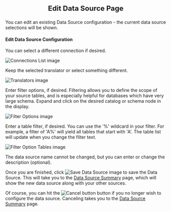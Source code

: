 <p style="text-align: center;font-weight: bold;font-size: 22">Edit Data Source Page</p>

You can edit an existing Data Source configuration - the current data source selections will be shown.

#### Edit Data Source Configuration

You can select a different connection if desired.

![Connections List image](images/DataSourceConnectionsList.png "Connections")

Keep the selected translator or select something different.

![Translators image](images/DataSourceTranslators.png "Translators")

Enter filter options, if desired.  Filtering allows you to define the scope of your source tables, and is especially helpful for databases which have very large schema.  Expand and click on the desired catalog or schema node in the display.

![Filter Options image](images/DataSourceFilterOptionsOpen.png "Filter Options")

Enter a table filter, if desired.  You can use the '%' wildcard in your filter.  For example, a filter of 'A%' will yield all tables that start with 'A'.  The table list will update when you change the filter text.

![Filter Option Tables image](images/DataSourceFilterOptionsTables.png "Filter Option Tables")

The data source name cannot be changed, but you can enter or change the description (optional).

Once you are finished, click ![Save Data Source image](images/SaveButton.png "Save") to save the Data Source. This will take you to the [Data Source Summary](datasource-summary-help.html) page, which will show the new data source along with your other sources.

Of course, you can hit the ![Cancel button](images/CancelButton.png "Cancel Data Source Configuration") button if you no longer wish to configure the data source. Canceling takes you to the [Data Source Summary](datasource-summary-help.html) page.

